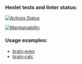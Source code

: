 ### Hexlet tests and linter status:
[![Actions Status](https://github.com/mbelveder/python-project-49/workflows/hexlet-check/badge.svg)](https://github.com/mbelveder/python-project-49/actions)

[![Maintainability](https://api.codeclimate.com/v1/badges/6782d3b6879fb613686b/maintainability)](https://codeclimate.com/github/mbelveder/python-project-49/maintainability)

### Usage examples:
- [brain-even](https://asciinema.org/a/yFpz0zS0fx12CdZWrlbd3pxUO)
- [brain-calc](https://asciinema.org/a/hwyChjqOheuYjJNP2QbvwI4yQ)